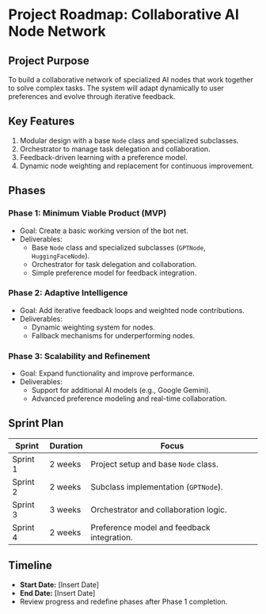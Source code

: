 # Project Roadmap: Collaborative AI Node Network

## **Project Purpose**
To build a collaborative network of specialized AI nodes that work together to solve complex tasks. The system will adapt dynamically to user preferences and evolve through iterative feedback.

## **Key Features**
1. Modular design with a base `Node` class and specialized subclasses.
2. Orchestrator to manage task delegation and collaboration.
3. Feedback-driven learning with a preference model.
4. Dynamic node weighting and replacement for continuous improvement.

## **Phases**
### **Phase 1: Minimum Viable Product (MVP)**
- Goal: Create a basic working version of the bot net.
- Deliverables:
  - Base `Node` class and specialized subclasses (`GPTNode`, `HuggingFaceNode`).
  - Orchestrator for task delegation and collaboration.
  - Simple preference model for feedback integration.

### **Phase 2: Adaptive Intelligence**
- Goal: Add iterative feedback loops and weighted node contributions.
- Deliverables:
  - Dynamic weighting system for nodes.
  - Fallback mechanisms for underperforming nodes.

### **Phase 3: Scalability and Refinement**
- Goal: Expand functionality and improve performance.
- Deliverables:
  - Support for additional AI models (e.g., Google Gemini).
  - Advanced preference modeling and real-time collaboration.

## **Sprint Plan**
| Sprint | Duration   | Focus                                      |
|--------|------------|--------------------------------------------|
| Sprint 1 | 2 weeks    | Project setup and base `Node` class.      |
| Sprint 2 | 2 weeks    | Subclass implementation (`GPTNode`).      |
| Sprint 3 | 3 weeks    | Orchestrator and collaboration logic.     |
| Sprint 4 | 2 weeks    | Preference model and feedback integration.|

## **Timeline**
- **Start Date:** [Insert Date]
- **End Date:** [Insert Date]
- Review progress and redefine phases after Phase 1 completion.
